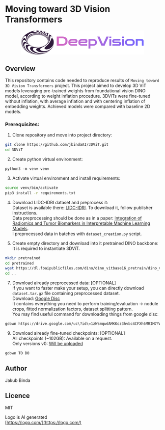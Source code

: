 # Moving toward 3D Vision Transformers
<div align="center">
  <img src="deepvision.png" alt="Logo" width="400"/>
</div>


## Overview
This repository contains code needed to reproduce results of `Moving toward 3D Vision Transformers` project. This project aimed to develop 3D ViT models leveraging pre-trained weights from foundational vision DINO model, according to weight inflation procedure. 3DViTs were fine-tuned without inflation, with average inflation and with centering inflation of embedding weights. Achieved models were compared with baseline 2D models.


### Prerequisites:
1. Clone repository and move into project directory:
```bash
git clone https://github.com/jbindaAI/3DViT.git
cd 3DViT
```
2. Create python virtual environment:
```python
python3 -m venv venv
```
3. Activate virtual environment and install requirements:
```bash
source venv/bin/activate
pip3 install -r requirements.txt
```
4. Download LIDC-IDRI dataset and preprocess it: </br>
Dataset is available there: [LIDC-IDRI](https://www.cancerimagingarchive.net/collection/lidc-idri/). To download it, follow publisher instructions. </br>
Data preprocessing should be done as in a paper: [Integration of Radiomics and Tumor Biomarkers in Interpretable Machine Learning Models](https://doi.org/10.3390/cancers15092459). </br>
I preprocessed data in batches with `dataset_creation.py` script.

5. Create empty directory and download into it pretrained DINO backbone: </br>
It is required to instantiate 3DViT.
```bash
mkdir pretrained
cd pretrained
wget https://dl.fbaipublicfiles.com/dino/dino_vitbase16_pretrain/dino_vitbase16_pretrain.pth
cd ..
```

7. Download already preprocessed data: [OPTIONAL] </br>
If you want to faster make your setup, you can directly download `dataset.tar.gz` file containing preprocessed dataset. </br>
Download: [Google Disc](https://drive.google.com/file/d/1zWsmqwdAMKKcz3hvbc4CFXh6MRIM7Yw9/view?usp=sharing) </br>
It contains everything you need to perform training/evaluation -> nodule crops, fitted normalization factors, dataset splitting pattern. </br>
You may find useful command for downloading things from google disc:
```bash
gdown https://drive.google.com/uc\?id\=1zWsmqwdAMKKcz3hvbc4CFXh6MRIM7Yw9    
```
   
9. Download already fine-tuned checkpoints: [OPTIONAL] </br>
All checkpoints (~102GB): Available on a request. </br>
Only versions v0: [Will be uploaded]() </br>
```bash
gdown TO DO  
```

## Author
Jakub Binda

## Licence
MIT

Logo is AI generated </br>
[https://logo.com/](https://logo.com/)
